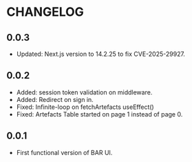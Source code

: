 # CHANGELOG

## 0.0.3
- Updated: Next.js version to 14.2.25 to fix CVE-2025-29927.

## 0.0.2
- Added: session token validation on middleware.
- Added: Redirect on sign in.
- Fixed: Infinite-loop on fetchArtefacts useEffect()
- Fixed: Artefacts Table started on page 1 instead of page 0. 

## 0.0.1
- First functional version of BAR UI.